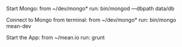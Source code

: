 
Start Mongo:
from ~/dev/mongo* run: bin/mongod —dbpath data/db

Connect to Mongo from terminal:
from ~/dev/mongo* run: bin/mongo mean-dev

Start the App:
from ~/mean.io run: grunt
